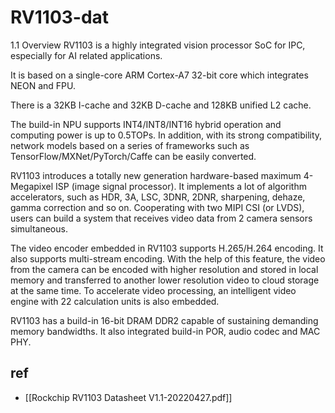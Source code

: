 
# RV1103-dat

1.1 Overview
RV1103 is a highly integrated vision processor SoC for IPC, especially for AI related applications.

It is based on a single-core ARM Cortex-A7 32-bit core which integrates NEON and FPU.

There is a 32KB I-cache and 32KB D-cache and 128KB unified L2 cache.

The build-in NPU supports INT4/INT8/INT16 hybrid operation and computing power is up to 0.5TOPs. In addition, with its strong compatibility, network models based on a series of
frameworks such as TensorFlow/MXNet/PyTorch/Caffe can be easily converted.

RV1103 introduces a totally new generation hardware-based maximum 4-Megapixel ISP (image signal processor). It implements a lot of algorithm accelerators, such as HDR, 3A,
LSC, 3DNR, 2DNR, sharpening, dehaze, gamma correction and so on. Cooperating with two MIPI CSI (or LVDS), users can build a system that receives video data from 2 camera
sensors simultaneous.

The video encoder embedded in RV1103 supports H.265/H.264 encoding. It also supports multi-stream encoding. With the help of this feature, the video from the camera can be
encoded with higher resolution and stored in local memory and transferred to another lower resolution video to cloud storage at the same time. To accelerate video processing,
an intelligent video engine with 22 calculation units is also embedded.

RV1103 has a build-in 16-bit DRAM DDR2 capable of sustaining demanding memory bandwidths. It also integrated build-in POR, audio codec and MAC PHY.


## ref 

- [[Rockchip RV1103 Datasheet V1.1-20220427.pdf]]
